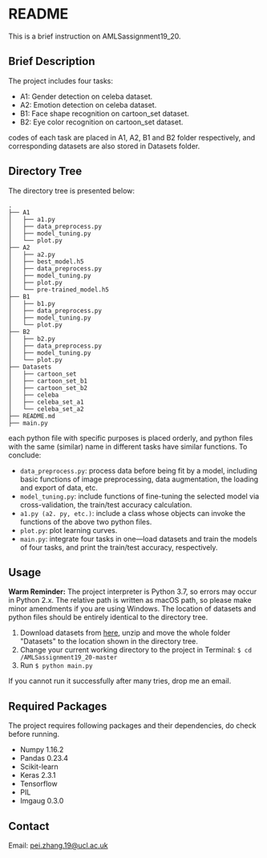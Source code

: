 # README
This is a brief instruction on AMLSassignment19_20. 
## Brief Description

The project includes four tasks:

- A1: Gender detection on celeba dataset.
- A2: Emotion detection on celeba dataset.
- B1: Face shape recognition on cartoon_set dataset.
- B2: Eye color recognition on cartoon_set dataset.

codes of each task are placed in A1, A2, B1 and B2 folder respectively, and corresponding datasets are also stored in Datasets folder. 

## Directory Tree

The directory tree is presented below: 

```
.
├── A1
│   ├── a1.py
│   ├── data_preprocess.py
│   ├── model_tuning.py
│   └── plot.py
├── A2
│   ├── a2.py
│   ├── best_model.h5
│   ├── data_preprocess.py
│   ├── model_tuning.py
│   ├── plot.py
│   └── pre-trained_model.h5
├── B1
│   ├── b1.py
│   ├── data_preprocess.py
│   ├── model_tuning.py
│   └── plot.py
├── B2
│   ├── b2.py
│   ├── data_preprocess.py
│   ├── model_tuning.py
│   └── plot.py
├── Datasets
│   ├── cartoon_set
│   ├── cartoon_set_b1
│   ├── cartoon_set_b2
│   ├── celeba
│   ├── celeba_set_a1
│   └── celeba_set_a2
├── README.md
├── main.py
```

each python file with specific purposes is placed orderly, and python files with the same (similar) name in different tasks have similar functions. To conclude: 

- ```data_preprocess.py```: process data before being fit by a model, including basic functions of image preprocessing, data augmentation, the loading and export of data, etc. 
- ```model_tuning.py```: include functions of fine-tuning the selected model via cross-validation, the train/test accuracy calculation.
- ```a1.py (a2. py, etc.)```: include a class whose objects can invoke the functions of the above two python files.
- ```plot.py```: plot learning curves.
- ```main.py```: integrate four tasks in one—load datasets and train the models of four tasks, and print the train/test accuracy, respectively.

## Usage

**Warm Reminder:** The project interpreter is Python 3.7, so errors may occur in Python 2.x. The relative path is written as macOS path, so please make minor amendments if you are using Windows. The location of datasets and python files should be entirely identical to the directory tree.

1. Download datasets from [here](https://liveuclac-my.sharepoint.com/:u:/g/personal/uceepz0_ucl_ac_uk/ETa2W6cIuEZDgY-CCApBzVEBSa-tYA9dB3f_VFZlKEDEtQ?e=DmKfA2), unzip and move the whole folder "Datasets" to the location shown in the directory tree.
2. Change your current working directory to the project in Terminal: ```$ cd /AMLSassignment19_20-master```	
3. Run ```$ python main.py```

If you cannot run it successfully after many tries, drop me an email.

## Required Packages

The project requires following packages and their dependencies, do check before running.

- Numpy 1.16.2
- Pandas 0.23.4 
- Scikit-learn
- Keras 2.3.1
- Tensorflow
- PIL
- Imgaug 0.3.0 

## Contact

Email: pei.zhang.19@ucl.ac.uk
